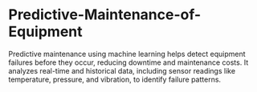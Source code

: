 # Predictive-Maintenance-of-Equipment
Predictive maintenance using machine learning helps detect equipment failures before they occur, reducing downtime and maintenance costs. It analyzes real-time and historical data, including sensor readings like temperature, pressure, and vibration, to identify failure patterns. 
